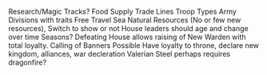 Research/Magic Tracks?
Food Supply
Trade Lines
Troop Types
Army Divisions with traits
Free Travel Sea
Natural Resources (No or few new resources), Switch to show or not
House leaders should age and change over time
Seasons?
Defeating House allows raising of New Warden with total loyalty.
Calling of Banners Possible
Have loyalty to throne, declare new kingdom, alliances, war decleration
Valerian Steel perhaps requires dragonfire?